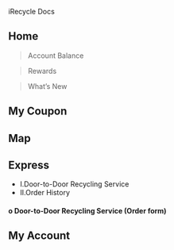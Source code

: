 iRecycle Docs
## Home
> Account Balance

> Rewards

> What’s New

## My Coupon

## Map

## Express
- I.Door-to-Door Recycling Service
- II.Order History

#### o Door-to-Door Recycling Service (Order form)

## My Account
